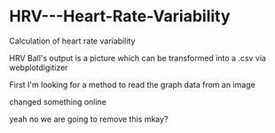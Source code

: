# HRV---Heart-Rate-Variability
Calculation of heart rate variability 

HRV Ball's output is a picture which can be transformed into a .csv via webplotdigitizer

First I'm looking for a method to read the graph data from an image

changed something online

yeah no we are going to remove this mkay?
